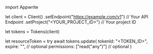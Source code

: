 import Appwrite

let client = Client()
    .setEndpoint("https://example.com/v1") // Your API Endpoint
    .setProject("<YOUR_PROJECT_ID>") // Your project ID

let tokens = Tokens(client)

let resourceToken = try await tokens.update(
    tokenId: "<TOKEN_ID>",
    expire: "", // optional
    permissions: ["read("any")"] // optional
)


